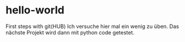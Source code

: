 # hello-world
First steps with git(HUB)
Ich versuche hier mal ein wenig zu üben.
Das nächste Projekt wird dann mit python code getestet.
